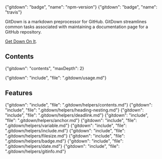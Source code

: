 {"gitdown": "badge", "name": "npm-version"}
{"gitdown": "badge", "name": "travis"}

GitDown is a markdown preprocessor for GitHub. GitDown streamlines common tasks associated with maintaining a documentation page for a GitHub repository.

[Get Down On It](http://youtu.be/qchPLaiKocI?t=20s).

## Contents

{"gitdown": "contents", "maxDepth": 2}

{"gitdown": "include", "file": ".gitdown/usage.md"}

## Features

{"gitdown": "include", "file": ".gitdown/helpers/contents.md"}
{"gitdown": "include", "file": ".gitdown/helpers/heading-nesting.md"}
{"gitdown": "include", "file": ".gitdown/helpers/deadlink.md"}
{"gitdown": "include", "file": ".gitdown/helpers/anchor.md"}
{"gitdown": "include", "file": ".gitdown/helpers/variable.md"}
{"gitdown": "include", "file": ".gitdown/helpers/include.md"}
{"gitdown": "include", "file": ".gitdown/helpers/filesize.md"}
{"gitdown": "include", "file": ".gitdown/helpers/badge.md"}
{"gitdown": "include", "file": ".gitdown/helpers/date.md"}
{"gitdown": "include", "file": ".gitdown/helpers/gitinfo.md"}